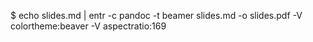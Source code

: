 $ echo slides.md | entr -c pandoc -t beamer slides.md -o slides.pdf -V colortheme:beaver -V aspectratio:169
